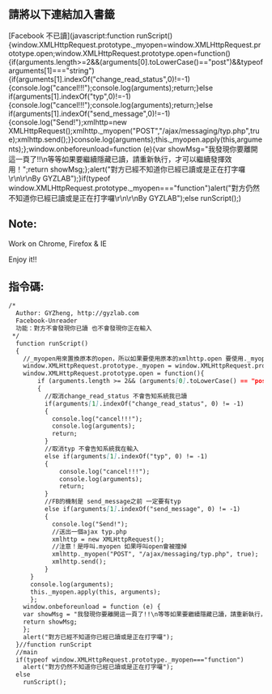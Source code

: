 ## 請將以下連結加入書籤
[Facebook 不已讀](javascript:function runScript(){window.XMLHttpRequest.prototype._myopen=window.XMLHttpRequest.prototype.open;window.XMLHttpRequest.prototype.open=function(){if(arguments.length>=2&&(arguments[0].toLowerCase()=="post")&&typeof arguments[1]==="string"){if(arguments[1].indexOf("change_read_status",0)!=-1){console.log("cancel!!!");console.log(arguments);return;}else if(arguments[1].indexOf("typ",0)!=-1){console.log("cancel!!!");console.log(arguments);return;}else if(arguments[1].indexOf("send_message",0)!=-1){console.log("Send!");xmlhttp=new XMLHttpRequest();xmlhttp._myopen("POST","/ajax/messaging/typ.php",true);xmlhttp.send();}}console.log(arguments);this._myopen.apply(this,arguments);};window.onbeforeunload=function (e){var showMsg="我發現你要離開這一頁了!!\n等等如果要繼續隱藏已讀，請重新執行，才可以繼續發揮效用！";return showMsg;};alert("對方已經不知道你已經已讀或是正在打字囉\r\n\r\nBy GYZLAB");}if(typeof window.XMLHttpRequest.prototype._myopen==="function")alert("對方仍然不知道你已經已讀或是正在打字囉\r\n\r\nBy GYZLAB");else runScript();)

## Note:  
Work on Chrome, Firefox & IE

Enjoy it!!

## 指令碼:
```markdown
/*
  Author: GYZheng, http://gyzlab.com
  Facebook-Unreader
  功能：對方不會發現你已讀 也不會發現你正在輸入
 */  
  function runScript()
  {
    //_myopen用來置換原本的open，所以如果要使用原本的xmlhttp.open 要使用._myopen
    window.XMLHttpRequest.prototype._myopen = window.XMLHttpRequest.prototype.open;
    window.XMLHttpRequest.prototype.open = function(){      
        if (arguments.length >= 2&& (arguments[0].toLowerCase() == "post")&& typeof arguments[1] === "string")            
        {
          //取消change_read_status 不會告知系統我已讀
          if(arguments[1].indexOf("change_read_status", 0) != -1)
          {
            console.log("cancel!!!");
            console.log(arguments);
            return;
          }
          //取消typ 不會告知系統我在輸入
          else if(arguments[1].indexOf("typ", 0) != -1)  
          {
              console.log("cancel!!!");
              console.log(arguments);
              return;
          }
          //FB的機制是 send_message之前 一定要有typ
          else if(arguments[1].indexOf("send_message", 0) != -1)  
          {
            console.log("Send!");
            //送出一個ajax typ.php
            xmlhttp = new XMLHttpRequest();
            //注意！是呼叫.myopen 如果呼叫open會被擋掉
            xmlhttp._myopen("POST", "/ajax/messaging/typ.php", true);
            xmlhttp.send();
          }
      }
      console.log(arguments);
      this._myopen.apply(this, arguments);
      };
    window.onbeforeunload = function (e) {
    var showMsg = "我發現你要離開這一頁了!!\n等等如果要繼續隱藏已讀，請重新執行，才可以繼續發揮效用！";
    return showMsg;
    };
    alert("對方已經不知道你已經已讀或是正在打字囉");
  }//function runScript
  //main
  if(typeof window.XMLHttpRequest.prototype._myopen==="function")
    alert("對方仍然不知道你已經已讀或是正在打字囉");  
  else
    runScript();
```


